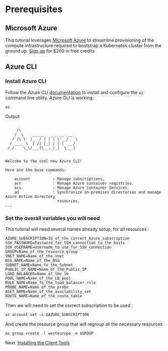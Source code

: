 # Prerequisites

## Microsoft Azure

This tutorial leverages [Microsoft Azure](https://portal.azure.com/) to streamline provisioning of the compute infrastructure required to bootstrap a Kubernetes cluster from the ground up. [Sign up](https://azure.microsoft.com/fr-fr/free/) for $200 in free credits.

## Azure CLI

### Install Azure CLI

Follow the Azure CLI [documentation](https://docs.microsoft.com/en-us/cli/azure/get-started-with-azure-cli?view=azure-cli-latest) to install and configure the `az` command line utility.
Azure CLI is working:

```
az
```
Output 

```

     /\
    /  \    _____   _ _ __ ___
   / /\ \  |_  / | | | \'__/ _ \
  / ____ \  / /| |_| | | |  __/
 /_/    \_\/___|\__,_|_|  \___|


Welcome to the cool new Azure CLI!

Here are the base commands:

    account          : Manage subscriptions.
    acr              : Manage Azure container registries.
    acs              : Manage Azure Container Services.
    ad               : Synchronize on-premises directories and manage Azure Active Directory
                       resources.
...
```

### Set the overall variables you will need

This tutorial will need several names already setup, for all resources :

```
AZURE_SUBSCRIPTION=Id_of_the_correct_Azure_subscription
SSH_PASSWORD=Password_for_SSH_connection_to_the_hosts
SSH_USERNAME=Username_to_use_for_SSH_connection
GROUP=Name_of_the_resource_group
VNET_NAME=Name_of_the_Vnet
NSG_NAME=Name_of_the_NSG
SUBNET_NAME=Name_fo_the_Subnet
PUBLIC_IP_NAME=Name_of_the_Public_IP
LOAD_BALANCER=Name_of_the_lb
POOL_NAME=Name_of_the_LB_pool
RULE_NAME=Name_fo_the_load_balancer_rule
PROBE_NAME=Name_of_the_probe
ASET_NAME=Name_of_the_availability_set
ROUTE_NAME=Name_of_the_route_table
```

Then we will need to set the correct subscription to be used :
```
az account set -s $AZURE_SUBSCRIPTION
```

And create the resource group that will regroup all the necessary resources
```
az group create -l westeurope -n $GROUP
```

Next: [Installing the Client Tools](02-client-tools.md)
